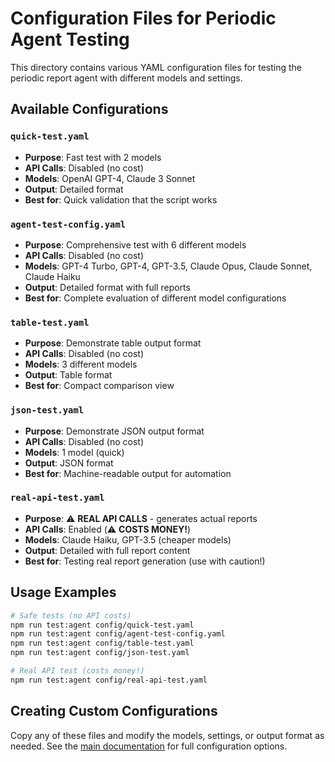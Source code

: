# Configuration Files for Periodic Agent Testing

This directory contains various YAML configuration files for testing the periodic report agent with different models and settings.

## Available Configurations

### `quick-test.yaml`
- **Purpose**: Fast test with 2 models
- **API Calls**: Disabled (no cost)
- **Models**: OpenAI GPT-4, Claude 3 Sonnet
- **Output**: Detailed format
- **Best for**: Quick validation that the script works

### `agent-test-config.yaml` 
- **Purpose**: Comprehensive test with 6 different models
- **API Calls**: Disabled (no cost)
- **Models**: GPT-4 Turbo, GPT-4, GPT-3.5, Claude Opus, Claude Sonnet, Claude Haiku
- **Output**: Detailed format with full reports
- **Best for**: Complete evaluation of different model configurations

### `table-test.yaml`
- **Purpose**: Demonstrate table output format
- **API Calls**: Disabled (no cost)
- **Models**: 3 different models
- **Output**: Table format
- **Best for**: Compact comparison view

### `json-test.yaml`
- **Purpose**: Demonstrate JSON output format
- **API Calls**: Disabled (no cost)
- **Models**: 1 model (quick)
- **Output**: JSON format
- **Best for**: Machine-readable output for automation

### `real-api-test.yaml`
- **Purpose**: ⚠️ **REAL API CALLS** - generates actual reports
- **API Calls**: Enabled (⚠️ **COSTS MONEY!**)
- **Models**: Claude Haiku, GPT-3.5 (cheaper models)
- **Output**: Detailed with full report content
- **Best for**: Testing real report generation (use with caution!)

## Usage Examples

```bash
# Safe tests (no API costs)
npm run test:agent config/quick-test.yaml
npm run test:agent config/agent-test-config.yaml
npm run test:agent config/table-test.yaml
npm run test:agent config/json-test.yaml

# Real API test (costs money!)
npm run test:agent config/real-api-test.yaml
```

## Creating Custom Configurations

Copy any of these files and modify the models, settings, or output format as needed. See the [main documentation](../docs/periodic-agent-testing.md) for full configuration options.